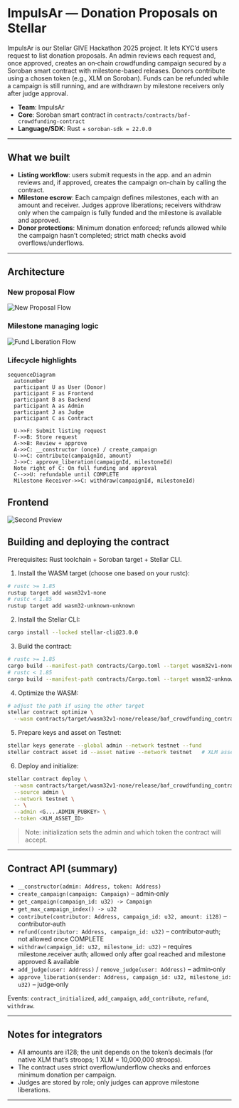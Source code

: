 # ImpulsAr — Donation Proposals on Stellar

ImpulsAr is our Stellar GIVE Hackathon 2025 project. It lets KYC’d users request to list donation proposals. An admin reviews each request and, once approved, creates an on‑chain crowdfunding campaign secured by a Soroban smart contract with milestone-based releases. Donors contribute using a chosen token (e.g., XLM on Soroban). Funds can be refunded while a campaign is still running, and are withdrawn by milestone receivers only after judge approval.

- **Team**: ImpulsAr
- **Core**: Soroban smart contract in `contracts/contracts/baf-crowdfunding-contract`
- **Language/SDK**: Rust + `soroban-sdk = 22.0.0`

---

## What we built

- **Listing workflow**: users submit requests in the app. and an admin reviews and, if approved, creates the campaign on-chain by calling the contract.
- **Milestone escrow**: Each campaign defines milestones, each with an amount and receiver. Judges approve liberations; receivers withdraw only when the campaign is fully funded and the milestone is available and approved.
- **Donor protections**: Minimum donation enforced; refunds allowed while the campaign hasn’t completed; strict math checks avoid overflows/underflows.

---

## Architecture

### New proposal Flow
![New Proposal Flow](images/new_proposal.png)

### Milestone managing logic
![Fund Liberation Flow](images/Judges.png)

### Lifecycle highlights

```mermaid
sequenceDiagram
  autonumber
  participant U as User (Donor)
  participant F as Frontend
  participant B as Backend
  participant A as Admin
  participant J as Judge
  participant C as Contract

  U->>F: Submit listing request
  F->>B: Store request
  A->>B: Review + approve
  A->>C: __constructor (once) / create_campaign
  U->>C: contribute(campaignId, amount)
  J->>C: approve_liberation(campaignId, milestoneId)
  Note right of C: On full funding and approval
  C-->>U: refundable until COMPLETE
  Milestone Receiver->>C: withdraw(campaignId, milestoneId)
```

## Frontend

![Second Preview](images/preview2.png)

## Building and deploying the contract

Prerequisites: Rust toolchain + Soroban target + Stellar CLI.

1) Install the WASM target (choose one based on your rustc):

```bash
# rustc >= 1.85
rustup target add wasm32v1-none
# rustc < 1.85
rustup target add wasm32-unknown-unknown
```

2) Install the Stellar CLI:

```bash
cargo install --locked stellar-cli@23.0.0
```

3) Build the contract:

```bash
# rustc >= 1.85
cargo build --manifest-path contracts/Cargo.toml --target wasm32v1-none --release
# rustc < 1.85
cargo build --manifest-path contracts/Cargo.toml --target wasm32-unknown-unknown --release
```

4) Optimize the WASM:

```bash
# adjust the path if using the other target
stellar contract optimize \
  --wasm contracts/target/wasm32v1-none/release/baf_crowdfunding_contract.wasm
```

5) Prepare keys and asset on Testnet:

```bash
stellar keys generate --global admin --network testnet --fund
stellar contract asset id --asset native --network testnet   # XLM asset id
```

6) Deploy and initialize:

```bash
stellar contract deploy \
  --wasm contracts/target/wasm32v1-none/release/baf_crowdfunding_contract.optimized.wasm \
  --source admin \
  --network testnet \
  -- \
  --admin <G....ADMIN_PUBKEY> \
  --token <XLM_ASSET_ID>
```

> Note: initialization sets the admin and which token the contract will accept.

---

## Contract API (summary)

- `__constructor(admin: Address, token: Address)`
- `create_campaign(campaign: Campaign)` – admin‑only
- `get_campaign(campaign_id: u32) -> Campaign`
- `get_max_campaign_index() -> u32`
- `contribute(contributor: Address, campaign_id: u32, amount: i128)` – contributor‑auth
- `refund(contributor: Address, campaign_id: u32)` – contributor‑auth; not allowed once COMPLETE
- `withdraw(campaign_id: u32, milestone_id: u32)` – requires milestone.receiver auth; allowed only after goal reached and milestone approved & available
- `add_judge(user: Address)` / `remove_judge(user: Address)` – admin‑only
- `approve_liberation(sender: Address, campaign_id: u32, milestone_id: u32)` – judge‑only

Events: `contract_initialized`, `add_campaign`, `add_contribute`, `refund`, `withdraw`.

---

## Notes for integrators

- All amounts are i128; the unit depends on the token’s decimals (for native XLM that’s stroops; 1 XLM = 10,000,000 stroops).
- The contract uses strict overflow/underflow checks and enforces minimum donation per campaign.
- Judges are stored by role; only judges can approve milestone liberations.

---
